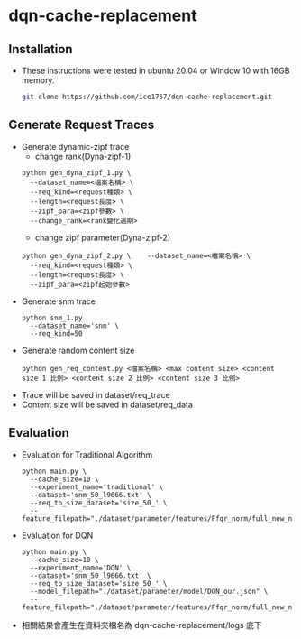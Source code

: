 # dqn-cache-replacement
## Installation

* These instructions were tested in ubuntu 20.04 or Window 10 with 16GB memory.

  ```bash
  git clone https://github.com/ice1757/dqn-cache-replacement.git
  ```
## Generate Request Traces
- Generate dynamic-zipf trace
  - change rank(Dyna-zipf-1)
  ```
  python gen_dyna_zipf_1.py \
    --dataset_name=<檔案名稱> \
    --req_kind=<request種類> \
    --length=<request長度> \
    --zipf_para=<zipf參數> \
    --change_rank=<rank變化週期>
  ```
  - change zipf parameter(Dyna-zipf-2)
  ```
  python gen_dyna_zipf_2.py \    --dataset_name=<檔案名稱> \
    --req_kind=<request種類> \
    --length=<request長度> \
    --zipf_para=<zipf起始參數>
  ```
- Generate snm trace
  ```
  python snm_1.py 
    --dataset_name='snm' \
    --req_kind=50
  ```
- Generate random content size
  ```
  python gen_req_content.py <檔案名稱> <max content size> <content size 1 比例> <content size 2 比例> <content size 3 比例>
  ```
- Trace will be saved in dataset/req_trace
- Content size will be saved in dataset/req_data
## Evaluation
- Evaluation for Traditional Algorithm
  ```
  python main.py \
    --cache_size=10 \
    --experiment_name='traditional' \
    --dataset='snm_50_l9666.txt' \
    --req_to_size_dataset='size_50_' \
    --feature_filepath="./dataset/parameter/features/Ffqr_norm/full_new_norm.json"
  ```
- Evaluation for DQN
  ```
  python main.py \
    --cache_size=10 \
    --experiment_name='DQN' \
    --dataset='snm_50_l9666.txt' \
    --req_to_size_dataset='size_50_' \
    --model_filepath="./dataset/parameter/model/DQN_our.json" \
    --feature_filepath="./dataset/parameter/features/Ffqr_norm/full_new_norm.json"
  ```
- 相關結果會產生在資料夾檔名為 dqn-cache-replacement/logs 底下
